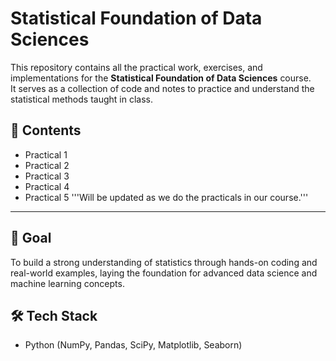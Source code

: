 # Statistical Foundation of Data Sciences  

This repository contains all the practical work, exercises, and implementations for the **Statistical Foundation of Data Sciences** course.  
It serves as a collection of code and notes to practice and understand the statistical methods taught in class.  
## 📌 Contents
- Practical 1
- Practical 2
- Practical 3
- Practical 4
- Practical 5
'''Will be updated as we do the practicals in our course.'''
---
## 🎯 Goal
To build a strong understanding of statistics through hands-on coding and real-world examples, laying the foundation for advanced data science and machine learning concepts. 
## 🛠️ Tech Stack
- Python (NumPy, Pandas, SciPy, Matplotlib, Seaborn)  
